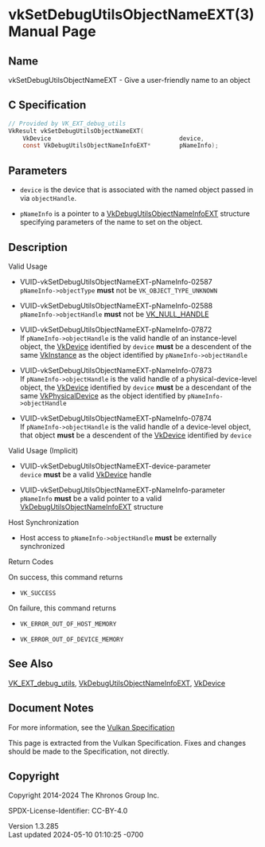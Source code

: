 # vkSetDebugUtilsObjectNameEXT(3) Manual Page

## Name

vkSetDebugUtilsObjectNameEXT - Give a user-friendly name to an object



## <a href="#_c_specification" class="anchor"></a>C Specification

``` c
// Provided by VK_EXT_debug_utils
VkResult vkSetDebugUtilsObjectNameEXT(
    VkDevice                                    device,
    const VkDebugUtilsObjectNameInfoEXT*        pNameInfo);
```

## <a href="#_parameters" class="anchor"></a>Parameters

- `device` is the device that is associated with the named object passed
  in via `objectHandle`.

- `pNameInfo` is a pointer to a
  [VkDebugUtilsObjectNameInfoEXT](https://registry.khronos.org/vulkan/specs/1.3-extensions/man/html/VkDebugUtilsObjectNameInfoEXT.html)
  structure specifying parameters of the name to set on the object.

## <a href="#_description" class="anchor"></a>Description

Valid Usage

- <a href="#VUID-vkSetDebugUtilsObjectNameEXT-pNameInfo-02587"
  id="VUID-vkSetDebugUtilsObjectNameEXT-pNameInfo-02587"></a>
  VUID-vkSetDebugUtilsObjectNameEXT-pNameInfo-02587  
  `pNameInfo->objectType` **must** not be `VK_OBJECT_TYPE_UNKNOWN`

- <a href="#VUID-vkSetDebugUtilsObjectNameEXT-pNameInfo-02588"
  id="VUID-vkSetDebugUtilsObjectNameEXT-pNameInfo-02588"></a>
  VUID-vkSetDebugUtilsObjectNameEXT-pNameInfo-02588  
  `pNameInfo->objectHandle` **must** not be
  [VK_NULL_HANDLE](https://registry.khronos.org/vulkan/specs/1.3-extensions/man/html/VK_NULL_HANDLE.html)

- <a href="#VUID-vkSetDebugUtilsObjectNameEXT-pNameInfo-07872"
  id="VUID-vkSetDebugUtilsObjectNameEXT-pNameInfo-07872"></a>
  VUID-vkSetDebugUtilsObjectNameEXT-pNameInfo-07872  
  If `pNameInfo->objectHandle` is the valid handle of an instance-level
  object, the [VkDevice](https://registry.khronos.org/vulkan/specs/1.3-extensions/man/html/VkDevice.html) identified by `device` **must**
  be a descendent of the same [VkInstance](https://registry.khronos.org/vulkan/specs/1.3-extensions/man/html/VkInstance.html) as the
  object identified by `pNameInfo->objectHandle`

- <a href="#VUID-vkSetDebugUtilsObjectNameEXT-pNameInfo-07873"
  id="VUID-vkSetDebugUtilsObjectNameEXT-pNameInfo-07873"></a>
  VUID-vkSetDebugUtilsObjectNameEXT-pNameInfo-07873  
  If `pNameInfo->objectHandle` is the valid handle of a
  physical-device-level object, the [VkDevice](https://registry.khronos.org/vulkan/specs/1.3-extensions/man/html/VkDevice.html) identified
  by `device` **must** be a descendant of the same
  [VkPhysicalDevice](https://registry.khronos.org/vulkan/specs/1.3-extensions/man/html/VkPhysicalDevice.html) as the object identified by
  `pNameInfo->objectHandle`

- <a href="#VUID-vkSetDebugUtilsObjectNameEXT-pNameInfo-07874"
  id="VUID-vkSetDebugUtilsObjectNameEXT-pNameInfo-07874"></a>
  VUID-vkSetDebugUtilsObjectNameEXT-pNameInfo-07874  
  If `pNameInfo->objectHandle` is the valid handle of a device-level
  object, that object **must** be a descendent of the
  [VkDevice](https://registry.khronos.org/vulkan/specs/1.3-extensions/man/html/VkDevice.html) identified by `device`

Valid Usage (Implicit)

- <a href="#VUID-vkSetDebugUtilsObjectNameEXT-device-parameter"
  id="VUID-vkSetDebugUtilsObjectNameEXT-device-parameter"></a>
  VUID-vkSetDebugUtilsObjectNameEXT-device-parameter  
  `device` **must** be a valid [VkDevice](https://registry.khronos.org/vulkan/specs/1.3-extensions/man/html/VkDevice.html) handle

- <a href="#VUID-vkSetDebugUtilsObjectNameEXT-pNameInfo-parameter"
  id="VUID-vkSetDebugUtilsObjectNameEXT-pNameInfo-parameter"></a>
  VUID-vkSetDebugUtilsObjectNameEXT-pNameInfo-parameter  
  `pNameInfo` **must** be a valid pointer to a valid
  [VkDebugUtilsObjectNameInfoEXT](https://registry.khronos.org/vulkan/specs/1.3-extensions/man/html/VkDebugUtilsObjectNameInfoEXT.html)
  structure

Host Synchronization

- Host access to `pNameInfo->objectHandle` **must** be externally
  synchronized

Return Codes

On success, this command returns  
- `VK_SUCCESS`

On failure, this command returns  
- `VK_ERROR_OUT_OF_HOST_MEMORY`

- `VK_ERROR_OUT_OF_DEVICE_MEMORY`

## <a href="#_see_also" class="anchor"></a>See Also

[VK_EXT_debug_utils](https://registry.khronos.org/vulkan/specs/1.3-extensions/man/html/VK_EXT_debug_utils.html),
[VkDebugUtilsObjectNameInfoEXT](https://registry.khronos.org/vulkan/specs/1.3-extensions/man/html/VkDebugUtilsObjectNameInfoEXT.html),
[VkDevice](https://registry.khronos.org/vulkan/specs/1.3-extensions/man/html/VkDevice.html)

## <a href="#_document_notes" class="anchor"></a>Document Notes

For more information, see the <a
href="https://registry.khronos.org/vulkan/specs/1.3-extensions/html/vkspec.html#vkSetDebugUtilsObjectNameEXT"
target="_blank" rel="noopener">Vulkan Specification</a>

This page is extracted from the Vulkan Specification. Fixes and changes
should be made to the Specification, not directly.

## <a href="#_copyright" class="anchor"></a>Copyright

Copyright 2014-2024 The Khronos Group Inc.

SPDX-License-Identifier: CC-BY-4.0

Version 1.3.285  
Last updated 2024-05-10 01:10:25 -0700
